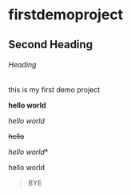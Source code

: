 # firstdemoproject

## Second Heading

###### Heading


this is my first demo project

**hello world**

*hello world*

~~hello~~

*hello world**

hello world

> BYE
